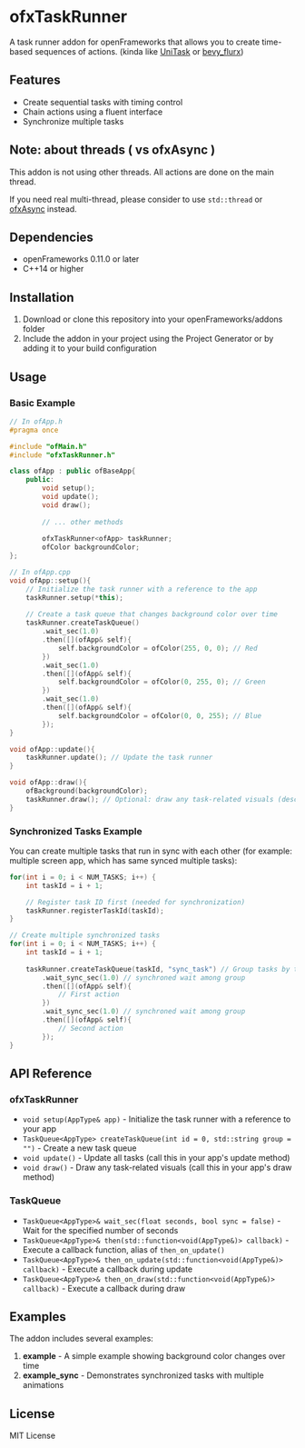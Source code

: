 # ofxTaskRunner

A task runner addon for openFrameworks that allows you to create time-based sequences of actions. (kinda like [UniTask](https://github.com/Cysharp/UniTask) or [bevy_flurx](https://github.com/not-elm/bevy_flurx))

## Features

- Create sequential tasks with timing control
- Chain actions using a fluent interface
- Synchronize multiple tasks

## Note: about threads ( vs ofxAsync )

This addon is not using other threads. All actions are done on the main thread.

If you need real multi-thread, please consider to use `std::thread` or [ofxAsync](https://github.com/funatsufumiya/ofxAsync) instead.

## Dependencies

- openFrameworks 0.11.0 or later
- C++14 or higher

## Installation

1. Download or clone this repository into your openFrameworks/addons folder
2. Include the addon in your project using the Project Generator or by adding it to your build configuration

## Usage

### Basic Example

```cpp
// In ofApp.h
#pragma once

#include "ofMain.h"
#include "ofxTaskRunner.h"

class ofApp : public ofBaseApp{
    public:
        void setup();
        void update();
        void draw();
        
        // ... other methods
        
        ofxTaskRunner<ofApp> taskRunner;
        ofColor backgroundColor;
};
```

```cpp
// In ofApp.cpp
void ofApp::setup(){
    // Initialize the task runner with a reference to the app
    taskRunner.setup(*this);
    
    // Create a task queue that changes background color over time
    taskRunner.createTaskQueue()
        .wait_sec(1.0)
        .then([](ofApp& self){
            self.backgroundColor = ofColor(255, 0, 0); // Red
        })
        .wait_sec(1.0)
        .then([](ofApp& self){
            self.backgroundColor = ofColor(0, 255, 0); // Green
        })
        .wait_sec(1.0)
        .then([](ofApp& self){
            self.backgroundColor = ofColor(0, 0, 255); // Blue
        });
}

void ofApp::update(){
    taskRunner.update(); // Update the task runner
}

void ofApp::draw(){
    ofBackground(backgroundColor);
    taskRunner.draw(); // Optional: draw any task-related visuals (described in then_on_draw() functions)
}
```

### Synchronized Tasks Example

You can create multiple tasks that run in sync with each other (for example: multiple screen app, which has same synced multiple tasks):

```cpp
for(int i = 0; i < NUM_TASKS; i++) {
    int taskId = i + 1;

    // Register task ID first (needed for synchronization)
    taskRunner.registerTaskId(taskId);
}

// Create multiple synchronized tasks
for(int i = 0; i < NUM_TASKS; i++) {
    int taskId = i + 1;
    
    taskRunner.createTaskQueue(taskId, "sync_task") // Group tasks by task name
        .wait_sync_sec(1.0) // synchroned wait among group
        .then([](ofApp& self){
            // First action
        })
        .wait_sync_sec(1.0) // synchroned wait among group
        .then([](ofApp& self){
            // Second action
        });
}
```

## API Reference

### ofxTaskRunner<AppType>

- `void setup(AppType& app)` - Initialize the task runner with a reference to your app
- `TaskQueue<AppType> createTaskQueue(int id = 0, std::string group = "")` - Create a new task queue
- `void update()` - Update all tasks (call this in your app's update method)
- `void draw()` - Draw any task-related visuals (call this in your app's draw method)

### TaskQueue<AppType>

- `TaskQueue<AppType>& wait_sec(float seconds, bool sync = false)` - Wait for the specified number of seconds
- `TaskQueue<AppType>& then(std::function<void(AppType&)> callback)` - Execute a callback function, alias of `then_on_update()`
- `TaskQueue<AppType>& then_on_update(std::function<void(AppType&)> callback)` - Execute a callback during update
- `TaskQueue<AppType>& then_on_draw(std::function<void(AppType&)> callback)` - Execute a callback during draw

## Examples

The addon includes several examples:

1. **example** - A simple example showing background color changes over time
2. **example_sync** - Demonstrates synchronized tasks with multiple animations

## License

MIT License
